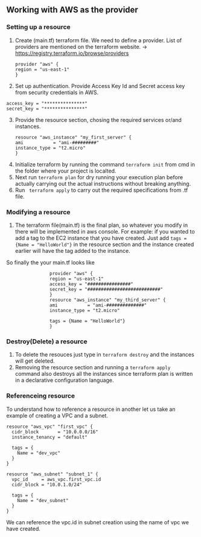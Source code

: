 
## Working with AWS as the provider

### Setting up a resource
1. Create (main.tf) terraform file. We need to define a provider. List of providers are mentioned on the terraform website. -> https://registry.terraform.io/browse/providers
    ```
    provider "aws" {
    region = "us-east-1"
    }
    ```
2. Set up authentication. Provide Access Key Id and Secret access key from security credentials in AWS.
  ```
  access_key = "***************"
  secret_key = "***************"
  ```
3. Provide the resource section, chosing the required services or/and instances.
   ```
   resource "aws_instance" "my_first_server" {
   ami           = "ami-#########"
   instance_type = "t2.micro"
   }
   ```
4. Initialize terraform by running the command ``` terraform init ``` from cmd in the folder where your project is localted. 
5. Next run ```terraform plan``` for dry running your execution plan before actually carrying out the actual instructions without breaking anything.
6. Run ``` terraform apply``` to carry out the required specifications from .tf file.


### Modifying a resource
1. The terraform file(main.tf) is the final plan, so whatever you modify in there will be implemented in aws console.
   For example: if you wanted to add a tag to the EC2 instance that you have created. Just add    ``` tags = {Name = "HelloWorld"} ```   in the resource
                 section and the instance created earlier will have the tag added to the instance.
                 
  So finally the your main.tf looks like 
                 
                    provider "aws" {
                    region = "us-east-1"
                    access_key = "################"
                    secret_key = "###########################"
                    }
                    resource "aws_instance" "my_third_server" {
                    ami           = "ami-##############"
                    instance_type = "t2.micro"

                    tags = {Name = "HelloWorld"}
                    }

### Destroy(Delete) a resource
1. To delete the resouces just type in ``` terraform destroy ``` and the instances will get deleted.
2. Removing the resource section  and running a ```terraform apply ``` command also destroys all the instances since terraform plan is written in a declarative configuration language.

### Referenceing resource
To understand how to reference a resource in another let us take an example of creating a VPC and a subnet.
```
resource "aws_vpc" "first_vpc" {
  cidr_block       = "10.0.0.0/16"
  instance_tenancy = "default"

  tags = {
    Name = "dev_vpc"
  }
}

resource "aws_subnet" "subnet_1" {
  vpc_id     = aws_vpc.first_vpc.id
  cidr_block = "10.0.1.0/24"

  tags = {
    Name = "dev_subnet"
  }
}
```
We can reference the vpc.id in subnet creation using the name of vpc we have created.




